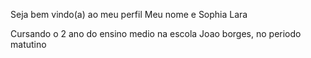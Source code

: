 Seja bem vindo(a) ao meu perfil 
Meu nome e Sophia Lara

Cursando o 2 ano do ensino medio na escola 
Joao borges, no periodo matutino 

